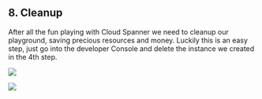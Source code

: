 ## 8. Cleanup

After all the fun playing with Cloud Spanner we need to cleanup our playground, saving precious resources and money. Luckily this is an easy step, just go into the developer Console and delete the instance we created in the 4th step.

![](https://codelabs.developers.google.com/codelabs/cloud-spanner-first-steps-java/img/c55162b8b13ebadb.png)

![](https://codelabs.developers.google.com/codelabs/cloud-spanner-first-steps-java/img/73df5a0947333ba4.png)